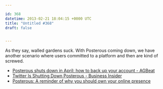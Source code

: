 ```yaml
---

id: 368
datetime: 2013-02-21 18:04:15 +0000 UTC
title: "Untitled #368"
draft: false


---
```


As they say, walled gardens suck. With Posterous coming down, we have another scenario where users committed to a platform and then are kind of screwed.  

 
 * [Posterous shuts down in April: how to back up your account - AGBeat](http://agbeat.com/social-media/posterous-shuts-down-in-april-how-to-back-up-your-account/)
 * [Twitter Is Shutting Down Posterous - Business Insider](http://www.businessinsider.com/twitter-is-shutting-down-posterous-2013-2)
 * [Posterous: A reminder of why you should own your online presence](http://dendory.net/blog.php?id=511ecb55)


